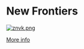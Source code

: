 # New Frontiers

[![znvk.png]({{site.url}}/assets/znvk.png)]({{site.url}}/assets/znvk.png)

[More info](https://www.collabora.com/news-and-blog/news-and-events/goodbye-nouveau-gl-hello-zink.html)